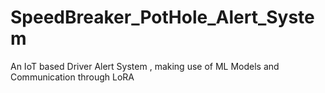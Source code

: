 # SpeedBreaker_PotHole_Alert_System
An IoT based Driver Alert System , making use of ML Models and Communication through LoRA
